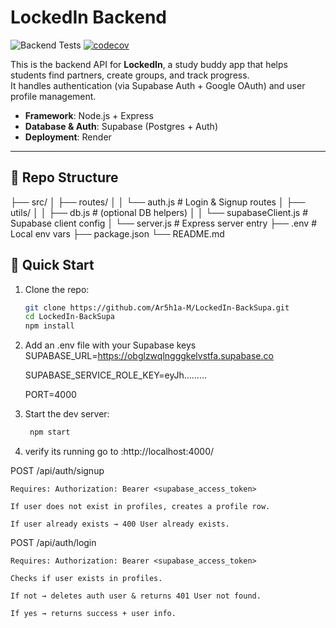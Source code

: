 # LockedIn Backend

![Backend Tests](https://github.com/Ar5h1a-M/LockedIn-BackSupa/actions/workflows/test.yml/badge.svg)
[![codecov](https://codecov.io/gh/Ar5h1a-M/LockedIn-BackSupa/branch/main/graph/badge.svg)](https://codecov.io/gh/Ar5h1a-M/LockedIn-BackSupa)


This is the backend API for **LockedIn**, a study buddy app that helps students find partners, create groups, and track progress.  
It handles authentication (via Supabase Auth + Google OAuth) and user profile management.

- **Framework**: Node.js + Express  
- **Database & Auth**: Supabase (Postgres + Auth)  
- **Deployment**: Render  

---

## 📂 Repo Structure
├── src/
│   ├── routes/
│   │   └── auth.js         # Login & Signup routes
│   ├── utils/
│   │   ├── db.js           # (optional DB helpers)
│   │   └── supabaseClient.js # Supabase client config
│   └── server.js           # Express server entry
├── .env                    # Local env vars
├── package.json
└── README.md

## 🚀 Quick Start
1. Clone the repo:
   ```bash
   git clone https://github.com/Ar5h1a-M/LockedIn-BackSupa.git
   cd LockedIn-BackSupa
   npm install

2. Add an .env file with your Supabase keys
	SUPABASE_URL=https://obglzwqlngggkelvstfa.supabase.co

	SUPABASE_SERVICE_ROLE_KEY=eyJh………

	PORT=4000
3. Start the dev server:
   ```bash
	npm start
4. verify its running
	go to :http://localhost:4000/


POST /api/auth/signup

	Requires: Authorization: Bearer <supabase_access_token>

	If user does not exist in profiles, creates a profile row.

	If user already exists → 400 User already exists.

POST /api/auth/login

	Requires: Authorization: Bearer <supabase_access_token>

	Checks if user exists in profiles.

	If not → deletes auth user & returns 401 User not found.

	If yes → returns success + user info.







	

